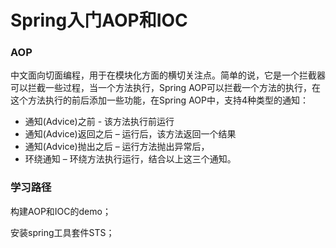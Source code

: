 # Spring入门AOP和IOC

### AOP

中文面向切面编程，用于在模块化方面的横切关注点。简单的说，它是一个拦截器可以拦截一些过程，当一个方法执行，Spring AOP可以拦截一个方法的执行，在这个方法执行的前后添加一些功能，在Spring AOP中，支持4种类型的通知：

- 通知(Advice)之前 - 该方法执行前运行
- 通知(Advice)返回之后 – 运行后，该方法返回一个结果
- 通知(Advice)抛出之后 – 运行方法抛出异常后，
- 环绕通知 – 环绕方法执行运行，结合以上这三个通知。





### 学习路径

构建AOP和IOC的demo；

安装spring工具套件STS；

